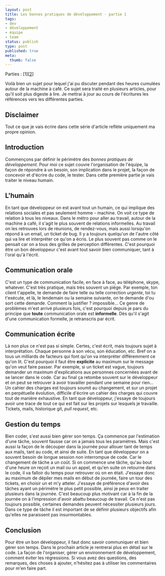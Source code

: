 ```yaml
---
layout: post
title: Les bonnes pratiques de développement - partie 1
tags:
- dev
- développement
- équipe
- team
status: publish
type: post
published: true
meta:
  thumb: false
---
```

Parties : [1][[2](/2015/03/27/bonnes-pratiques-de-developpement-partie-2/)]

Voilà bien un sujet pour lequel j'ai pu discuter pendant des heures cumulées autour de la machine à café. Ce sujet sera traité en plusieurs articles, pour qu'il soit plus digeste à lire. Je mettrai à jour au cours de l'écritures les références vers les différentes parties.

## Disclaimer

Tout ce que je vais écrire dans cette série d'article reflète uniquement ma propre opinion.

## Introduction

Commençons par définir le périmètre des _bonnes pratiques de développement_. Pour moi ce sujet couvre l'organisation de l'équipe, la façon de répondre à un besoin, son implication dans le projet, la façon de concevoir et d'écrire du code, le tester. Dans cette première partie je vais traiter le niveau humain.

## L'humain

En tant que développeur on est avant tout un humain, ce qui implique des relations sociales et pas seulement homme - machine. On voit ce type de relation à tous les niveaux. Dans le métro pour aller au travail, autour de la machine à café, il s'agit le plus souvent de relations informelles. Au travail on les retrouves lors de réunions, de rendez-vous, mais aussi lorsqu'on répond à un email, un ticket de bug. Il y a toujours quelqu'un de l'autre côté qui va lire et interpréter ce qu'on a écris. Le plus souvent pas comme on le pensait car on a tous des grilles de perception différentes. C'est pourquoi être un bon développeur c'est avant tout savoir bien communiquer, tant à l'oral qu'à l'écrit.

## Communication orale

C'est un type de communication facile, en face à face, au téléphone, skype, whatever. C'est très pratique, mais très souvent un piège. Par exemple, ton client t'appelle, te demande de faire telle ou telle correction _urgente_, toi tu t'exécute, et là, le lendemain ou la semaine suivante, on te demande d'ou sort cette demande. Comment la justifier ? impossible... Ce genre de problèmes m'est arrivé plusieurs fois, c'est pourquoi depuis je pars du principe que **toute** communication orale est **informelle**. Dès qu'il s'agit d'une communication formelle, je retranscris par écrit.

## Communication écrite

Là non plus ce n'est pas si simple. Certes, c'est écrit, mais toujours sujet à interprétation. Chaque personne à son vécu, son éducation, etc. Bref on a tous un milliards de facteurs qui font qu'on va interpréter différemment ce qu'on lit. C'est pourquoi il faut être **explicite** au maximum sur le message qu'on veut faire passer. Par exemple, si un ticket est vague, toujours demander un maximum d'explications aux personnes concernées avant de se lancer dans le code. Car au final ça retombe souvent sur le développeur et on peut se retrouver à avoir travailler pendant une semaine pour rien... Un cahier des charges est toujours soumit au changement, et sur un projet en perpétuelle évolution, difficile d'écrire un cahier des charges qui couvre tout de manière exhaustive. En tant que développeur, j'essaye de toujours avoir une trace de tout ce qui est fait sur les projets sur lesquels je travaille. Tickets, mails, historique git, _pull request_, etc.

## Gestion du temps

Bien coder, s'est aussi bien gérer son temps. Ça commence par l'estimation d'une tâche, souvent fausse car on a jamais tous les paramètres. Mais c'est aussi la façon de le découper dans la journée pour allouer tant de temps aux mails, tant au code, et ainsi de suite. En tant que développeur on a souvent besoin de longue session non interrompue de code. Car le changement de tâche a un coût. Si on commence une tâche, qu'au bout d'une heure on reçoit un mail ou un appel, et qu'en suite on retourne dans le code, il va falloir du temps pour retrouver où on en était. J'essaye donc au maximum de dépiler mes mails en début de journée, faire un tour des tickets, en choisir un et m'y atteler. J'essaye de préférence d'avoir des tâches ayant un périmètre le plus petit possible, ainsi je peux en traiter plusieurs dans la journée. C'est beaucoup plus motivant car à la fin de la journée on à l'impression d'avoir abattu beaucoup de travail. Ce n'est pas toujours possible, certaines demandes peuvent nécessiter plusieurs jours. Dans ce type de tâche il est important de se définir plusieurs objectifs afin qu'elles ne paraissent pas insurmontables.

## Conclusion

Pour être un bon développeur, il faut donc savoir communiquer et bien gérer son temps. Dans le prochain article je rentrerai plus en détail sur le code. La façon de l'organiser, gérer un environnement de développement, comment éviter les régressions. Si vous avez des questions, des remarques, des choses à ajouter, n'hésitez pas à utiliser les commentaires pour m'en faire part.
